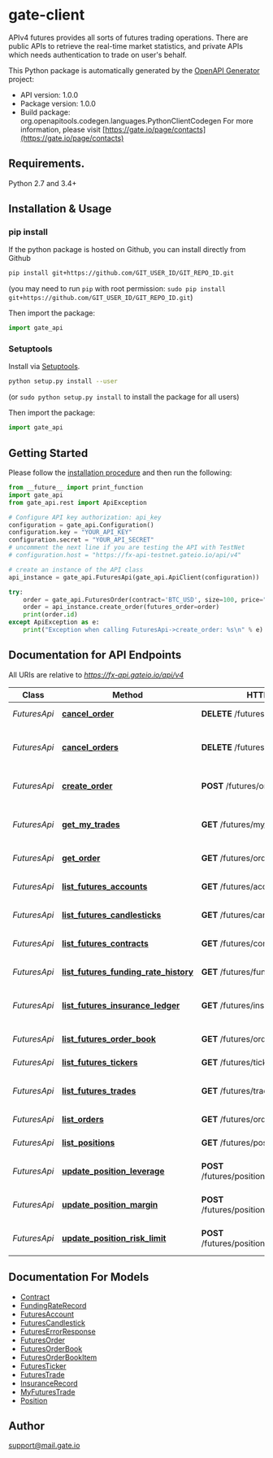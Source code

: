 # gate-client
APIv4 futures provides all sorts of futures trading operations. There are public APIs to retrieve the real-time market statistics,
and private APIs which needs authentication to trade on user's behalf.

This Python package is automatically generated by the [OpenAPI Generator](https://openapi-generator.tech) project:

- API version: 1.0.0
- Package version: 1.0.0
- Build package: org.openapitools.codegen.languages.PythonClientCodegen
For more information, please visit [https://gate.io/page/contacts](https://gate.io/page/contacts)

## Requirements.

Python 2.7 and 3.4+

## Installation & Usage
### pip install

If the python package is hosted on Github, you can install directly from Github

```sh
pip install git+https://github.com/GIT_USER_ID/GIT_REPO_ID.git
```
(you may need to run `pip` with root permission: `sudo pip install git+https://github.com/GIT_USER_ID/GIT_REPO_ID.git`)

Then import the package:
```python
import gate_api 
```

### Setuptools

Install via [Setuptools](http://pypi.python.org/pypi/setuptools).

```sh
python setup.py install --user
```
(or `sudo python setup.py install` to install the package for all users)

Then import the package:
```python
import gate_api
```

## Getting Started

Please follow the [installation procedure](#installation--usage) and then run the following:

```python
from __future__ import print_function
import gate_api
from gate_api.rest import ApiException

# Configure API key authorization: api_key
configuration = gate_api.Configuration()
configuration.key = "YOUR_API_KEY"
configuration.secret = "YOUR_API_SECRET"
# uncomment the next line if you are testing the API with TestNet
# configuration.host = "https://fx-api-testnet.gateio.io/api/v4"

# create an instance of the API class
api_instance = gate_api.FuturesApi(gate_api.ApiClient(configuration))

try:
    order = gate_api.FuturesOrder(contract='BTC_USD', size=100, price="4000")
    order = api_instance.create_order(futures_order=order)
    print(order.id)
except ApiException as e:
    print("Exception when calling FuturesApi->create_order: %s\n" % e)

```

## Documentation for API Endpoints

All URIs are relative to *https://fx-api.gateio.io/api/v4*

Class | Method | HTTP request | Description
------------ | ------------- | ------------- | -------------
*FuturesApi* | [**cancel_order**](docs/FuturesApi.md#cancel_order) | **DELETE** /futures/orders/{order_id} | Cancel a single order
*FuturesApi* | [**cancel_orders**](docs/FuturesApi.md#cancel_orders) | **DELETE** /futures/orders | Cancel all &#x60;open&#x60; orders matched
*FuturesApi* | [**create_order**](docs/FuturesApi.md#create_order) | **POST** /futures/orders | Create a futures order
*FuturesApi* | [**get_my_trades**](docs/FuturesApi.md#get_my_trades) | **GET** /futures/my_trades | List personal trading history
*FuturesApi* | [**get_order**](docs/FuturesApi.md#get_order) | **GET** /futures/orders/{order_id} | Get a single order
*FuturesApi* | [**list_futures_accounts**](docs/FuturesApi.md#list_futures_accounts) | **GET** /futures/accounts | Query futures account
*FuturesApi* | [**list_futures_candlesticks**](docs/FuturesApi.md#list_futures_candlesticks) | **GET** /futures/candlesticks | Get futures candlesticks
*FuturesApi* | [**list_futures_contracts**](docs/FuturesApi.md#list_futures_contracts) | **GET** /futures/contracts | List all futures contracts
*FuturesApi* | [**list_futures_funding_rate_history**](docs/FuturesApi.md#list_futures_funding_rate_history) | **GET** /futures/funding_rate | Funding rate history
*FuturesApi* | [**list_futures_insurance_ledger**](docs/FuturesApi.md#list_futures_insurance_ledger) | **GET** /futures/insurance | Futures insurance balance history
*FuturesApi* | [**list_futures_order_book**](docs/FuturesApi.md#list_futures_order_book) | **GET** /futures/order_book | Futures order book
*FuturesApi* | [**list_futures_tickers**](docs/FuturesApi.md#list_futures_tickers) | **GET** /futures/tickers | List futures tickers
*FuturesApi* | [**list_futures_trades**](docs/FuturesApi.md#list_futures_trades) | **GET** /futures/trades | Futures trading history
*FuturesApi* | [**list_orders**](docs/FuturesApi.md#list_orders) | **GET** /futures/orders | List futures orders
*FuturesApi* | [**list_positions**](docs/FuturesApi.md#list_positions) | **GET** /futures/positions | List all positions
*FuturesApi* | [**update_position_leverage**](docs/FuturesApi.md#update_position_leverage) | **POST** /futures/positions/{contract}/leverage | Update position leverage
*FuturesApi* | [**update_position_margin**](docs/FuturesApi.md#update_position_margin) | **POST** /futures/positions/{contract}/margin | Update position margin
*FuturesApi* | [**update_position_risk_limit**](docs/FuturesApi.md#update_position_risk_limit) | **POST** /futures/positions/{contract}/risk_limit | Update poisition risk limit


## Documentation For Models

 - [Contract](docs/Contract.md)
 - [FundingRateRecord](docs/FundingRateRecord.md)
 - [FuturesAccount](docs/FuturesAccount.md)
 - [FuturesCandlestick](docs/FuturesCandlestick.md)
 - [FuturesErrorResponse](docs/FuturesErrorResponse.md)
 - [FuturesOrder](docs/FuturesOrder.md)
 - [FuturesOrderBook](docs/FuturesOrderBook.md)
 - [FuturesOrderBookItem](docs/FuturesOrderBookItem.md)
 - [FuturesTicker](docs/FuturesTicker.md)
 - [FuturesTrade](docs/FuturesTrade.md)
 - [InsuranceRecord](docs/InsuranceRecord.md)
 - [MyFuturesTrade](docs/MyFuturesTrade.md)
 - [Position](docs/Position.md)


## Author

support@mail.gate.io


